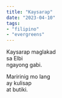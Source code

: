 ```yaml
---
title: "Kaysarap"
date: "2023-04-10"
tags:
- "filipino"
- "evergreens"
---
```

Kaysarap maglakad  
sa Elbi  
ngayong gabi.  

Maririnig mo lang  
ay kulisap  
at butiki.  